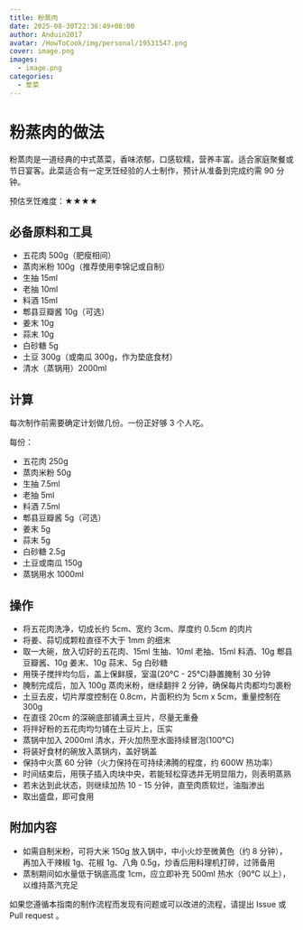 ```yaml
---
title: 粉蒸肉
date: 2025-08-30T22:36:49+08:00
author: Anduin2017
avatar: /HowToCook/img/personal/19531547.png
cover: image.png
images:
  - image.png
categories:
  - 荤菜
---
```


# 粉蒸肉的做法

粉蒸肉是一道经典的中式蒸菜，香味浓郁，口感软糯，营养丰富。适合家庭聚餐或节日宴客。此菜适合有一定烹饪经验的人士制作，预计从准备到完成约需 90 分钟。

预估烹饪难度：★★★★

## 必备原料和工具

- 五花肉 500g（肥瘦相间）
- 蒸肉米粉 100g（推荐使用李锦记或自制）
- 生抽 15ml
- 老抽 10ml
- 料酒 15ml
- 郫县豆瓣酱 10g（可选）
- 姜末 10g
- 蒜末 10g
- 白砂糖 5g
- 土豆 300g（或南瓜 300g，作为垫底食材）
- 清水（蒸锅用）2000ml

## 计算

每次制作前需要确定计划做几份。一份正好够 3 个人吃。

每份：

- 五花肉 250g
- 蒸肉米粉 50g
- 生抽 7.5ml
- 老抽 5ml
- 料酒 7.5ml
- 郫县豆瓣酱 5g（可选）
- 姜末 5g
- 蒜末 5g
- 白砂糖 2.5g
- 土豆或南瓜 150g
- 蒸锅用水 1000ml

## 操作

- 将五花肉洗净，切成长约 5cm、宽约 3cm、厚度约 0.5cm 的肉片
- 将姜、蒜切成颗粒直径不大于 1mm 的细末
- 取一大碗，放入切好的五花肉、15ml 生抽、10ml 老抽、15ml 料酒、10g 郫县豆瓣酱、10g 姜末、10g 蒜末、5g 白砂糖
- 用筷子搅拌均匀后，盖上保鲜膜，室温(20°C - 25°C)静置腌制 30 分钟
- 腌制完成后，加入 100g 蒸肉米粉，继续翻拌 2 分钟，确保每片肉都均匀裹粉
- 土豆去皮，切片厚度控制在 0.8cm，片面积约为 5cm x 5cm，重量控制在 300g
- 在直径 20cm 的深碗底部铺满土豆片，尽量无重叠
- 将拌好粉的五花肉均匀铺在土豆片上，压实
- 蒸锅中加入 2000ml 清水，开火加热至水面持续冒泡(100°C)
- 将装好食材的碗放入蒸锅内，盖好锅盖
- 保持中火蒸 60 分钟（火力保持在可持续沸腾的程度，约 600W 热功率）
- 时间结束后，用筷子插入肉块中央，若能轻松穿透并无明显阻力，则表明蒸熟
- 若未达到此状态，则继续加热 10 - 15 分钟，直至肉质软烂，油脂渗出
- 取出盛盘，即可食用

## 附加内容

- 如需自制米粉，可将大米 150g 放入锅中，中小火炒至微黄色（约 8 分钟），再加入干辣椒 1g、花椒 1g、八角 0.5g，炒香后用料理机打碎，过筛备用
- 蒸制期间如水量低于锅底高度 1cm，应立即补充 500ml 热水（90°C 以上），以维持蒸汽充足

如果您遵循本指南的制作流程而发现有问题或可以改进的流程，请提出 Issue 或 Pull request 。

